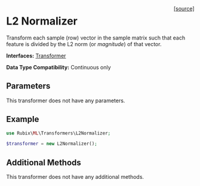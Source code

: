 <span style="float:right;"><a href="https://github.com/RubixML/ML/blob/master/src/Transformers/L2Normalizer.php">[source]</a></span>

# L2 Normalizer
Transform each sample (row) vector in the sample matrix such that each feature is divided by the L2 norm (or *magnitude*) of that vector.

**Interfaces:** [Transformer](api.md#transformer)

**Data Type Compatibility:** Continuous only

## Parameters
This transformer does not have any parameters.

## Example
```php
use Rubix\ML\Transformers\L2Normalizer;

$transformer = new L2Normalizer();
```

## Additional Methods
This transformer does not have any additional methods.
